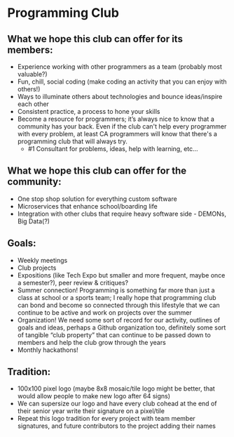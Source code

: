 # Programming Club
## What we hope this club can offer for its members:
* Experience working with other programmers as a team (probably most valuable?)
* Fun, chill, social coding (make coding an activity that you can enjoy with others!)
* Ways to illuminate others about technologies and bounce ideas/inspire each other
* Consistent practice, a process to hone your skills
* Become a resource for programmers; it’s always nice to know that a community has your back. Even if the club can't help every programmer with every problem, at least CA programmers will know that there's a programming club that will always try.
  * #1 Consultant for problems, ideas, help with learning, etc…

## What we hope this club can offer for the community:
* One stop shop solution for everything custom software
* Microservices that enhance school/boarding life
* Integration with other clubs that require heavy software side - DEMONs, Big Data(?)

## Goals: 
* Weekly meetings
* Club projects
* Expositions (like Tech Expo but smaller and more frequent, maybe once a semester?), peer review & critiques?
* Summer connection! Programming is something far more than just a class at school or a sports team; I really hope that programming club can bond and become so connected through this lifestyle that we can continue to be active and work on projects over the summer
* Organization! We need some sort of record for our activity, outlines of goals and ideas, perhaps a Github organization too, definitely some sort of tangible “club property” that can continue to be passed down to members and help the club grow through the years
* Monthly hackathons!

## Tradition:
* 100x100 pixel logo (maybe 8x8 mosaic/tile logo might be better, that would allow people to make new logo after 64 signs)
* We can supersize our logo and have every club cohead at the end of their senior year write their signature on a pixel/tile
* Repeat this logo tradition for every project with team member signatures, and future contributors to the project adding their names
